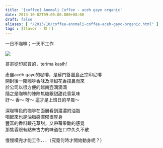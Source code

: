 ```yaml
---
title: '[coffee] Anomali Coffee - aceh gayo organic'
date: 2013-10-02T09:00:00.000+08:00
draft: false
aliases: [ "/2013/10/coffee-anomali-coffee-aceh-gayo-organic.html" ]
tags : [flavor - 飲！]
---
```


一日不咖啡；一天不工作  

![](/images/anomalicoffee.jpg)

哥哥從印尼買的，terima kasih!  
  
產自aceh gayo的咖啡，是蘇門答臘島正宗印尼啡  
開封後一陣咖啡香味及清甜花香撲鼻而來  
於公司以很方便的越南壺滴滴滴  
隨之是咖啡的陣陣焦糖跟甜甜花香氣味  
好～ 香～ 呀～ 這才是上班日的早晨～  
  
深咖啡色的咖啡在面層看到濃濃的油脂  
喝起來也是油脂感濃郁很厚身  
豐富的香料跟花草甜，又帶莓果酸的感覺  
那焦香跟有點朱古力的味道在口中久久不散  
  
  
慢慢嘆完才能工作．．．（究竟何時才開始動身呢？）
